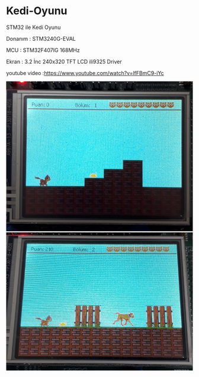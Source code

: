 # Kedi-Oyunu

STM32 ile Kedi Oyunu

Donanım   : STM3240G-EVAL

MCU       : STM32F407IG 168MHz

Ekran     : 3.2 İnc 240x320 TFT LCD ili9325 Driver


youtube video :https://www.youtube.com/watch?v=lfFBmC9-iYc

![tetris](https://github.com/TolRed/Kedi-Oyunu/blob/master/gorsel1.jpg)
![tetris](https://github.com/TolRed/Kedi-Oyunu/blob/master/gorsel2.jpg)
